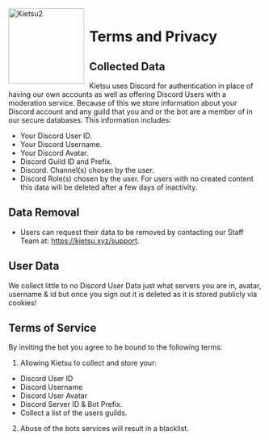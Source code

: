 <img width="150" height="150" align="left" style="float: left; margin: 0 10px 10px 0;" alt="Kietsu2" src="https://media.discordapp.net/attachments/634456090909605908/832477131207868456/image0.png">

# Terms and Privacy

## Collected Data
Kietsu uses Discord for authentication in place of having our own accounts as well as offering Discord Users with a moderation service. Because of this we store information about your Discord account and any guild that you and or the bot are a member of in our secure databases. This information includes:
* Your Discord User ID.
* Your Discord Username.
* Your Discord Avatar.
* Discord Guild ID and Prefix.
* Discord. Channel(s) chosen by the user.
* Discord Role(s) chosen by the user.
For users with no created content this data will be deleted after a few days of inactivity.

## Data Removal
* Users can request their data to be removed by contacting our Staff Team at: https://kietsu.xyz/support.

## User Data
We collect little to no Discord User Data just what servers you are in, avatar, username & id but once you sign out it is deleted as it is stored publicly via cookies!

## Terms of Service
By inviting the bot you agree to be bound to the following terms:

1. Allowing Kietsu to collect and store your:
* Discord User ID
* Discord Username
* Discord User Avatar
* Discord Server ID & Bot Prefix.
* Collect a list of the users guilds.

2. Abuse of the bots services will result in a blacklist.
